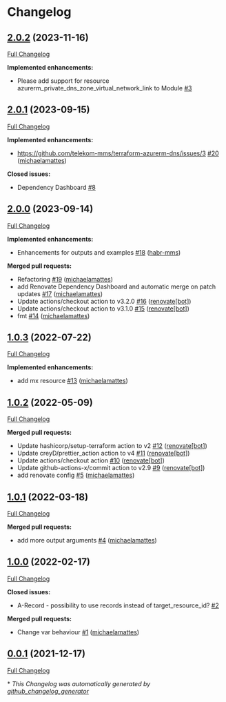 # Changelog

## [2.0.2](https://github.com/telekom-mms/terraform-azurerm-dns/tree/2.0.2) (2023-11-16)

[Full Changelog](https://github.com/telekom-mms/terraform-azurerm-dns/compare/2.0.1...2.0.2)

**Implemented enhancements:**

- Please add support for resource azurerm\_private\_dns\_zone\_virtual\_network\_link to Module [\#3](https://github.com/telekom-mms/terraform-azurerm-dns/issues/3)

## [2.0.1](https://github.com/telekom-mms/terraform-azurerm-dns/tree/2.0.1) (2023-09-15)

[Full Changelog](https://github.com/telekom-mms/terraform-azurerm-dns/compare/2.0.0...2.0.1)

**Implemented enhancements:**

- https://github.com/telekom-mms/terraform-azurerm-dns/issues/3 [\#20](https://github.com/telekom-mms/terraform-azurerm-dns/pull/20) ([michaelamattes](https://github.com/michaelamattes))

**Closed issues:**

- Dependency Dashboard [\#8](https://github.com/telekom-mms/terraform-azurerm-dns/issues/8)

## [2.0.0](https://github.com/telekom-mms/terraform-azurerm-dns/tree/2.0.0) (2023-09-14)

[Full Changelog](https://github.com/telekom-mms/terraform-azurerm-dns/compare/1.0.3...2.0.0)

**Implemented enhancements:**

- Enhancements for outputs and examples [\#18](https://github.com/telekom-mms/terraform-azurerm-dns/pull/18) ([habr-mms](https://github.com/habr-mms))

**Merged pull requests:**

- Refactoring [\#19](https://github.com/telekom-mms/terraform-azurerm-dns/pull/19) ([michaelamattes](https://github.com/michaelamattes))
- add Renovate Dependency Dashboard and automatic merge on patch updates [\#17](https://github.com/telekom-mms/terraform-azurerm-dns/pull/17) ([michaelamattes](https://github.com/michaelamattes))
- Update actions/checkout action to v3.2.0 [\#16](https://github.com/telekom-mms/terraform-azurerm-dns/pull/16) ([renovate[bot]](https://github.com/apps/renovate))
- Update actions/checkout action to v3.1.0 [\#15](https://github.com/telekom-mms/terraform-azurerm-dns/pull/15) ([renovate[bot]](https://github.com/apps/renovate))
- fmt [\#14](https://github.com/telekom-mms/terraform-azurerm-dns/pull/14) ([michaelamattes](https://github.com/michaelamattes))

## [1.0.3](https://github.com/telekom-mms/terraform-azurerm-dns/tree/1.0.3) (2022-07-22)

[Full Changelog](https://github.com/telekom-mms/terraform-azurerm-dns/compare/1.0.2...1.0.3)

**Implemented enhancements:**

- add mx resource [\#13](https://github.com/telekom-mms/terraform-azurerm-dns/pull/13) ([michaelamattes](https://github.com/michaelamattes))

## [1.0.2](https://github.com/telekom-mms/terraform-azurerm-dns/tree/1.0.2) (2022-05-09)

[Full Changelog](https://github.com/telekom-mms/terraform-azurerm-dns/compare/1.0.1...1.0.2)

**Merged pull requests:**

- Update hashicorp/setup-terraform action to v2 [\#12](https://github.com/telekom-mms/terraform-azurerm-dns/pull/12) ([renovate[bot]](https://github.com/apps/renovate))
- Update creyD/prettier\_action action to v4 [\#11](https://github.com/telekom-mms/terraform-azurerm-dns/pull/11) ([renovate[bot]](https://github.com/apps/renovate))
- Update actions/checkout action [\#10](https://github.com/telekom-mms/terraform-azurerm-dns/pull/10) ([renovate[bot]](https://github.com/apps/renovate))
- Update github-actions-x/commit action to v2.9 [\#9](https://github.com/telekom-mms/terraform-azurerm-dns/pull/9) ([renovate[bot]](https://github.com/apps/renovate))
- add renovate config [\#5](https://github.com/telekom-mms/terraform-azurerm-dns/pull/5) ([michaelamattes](https://github.com/michaelamattes))

## [1.0.1](https://github.com/telekom-mms/terraform-azurerm-dns/tree/1.0.1) (2022-03-18)

[Full Changelog](https://github.com/telekom-mms/terraform-azurerm-dns/compare/1.0.0...1.0.1)

**Merged pull requests:**

- add more output arguments [\#4](https://github.com/telekom-mms/terraform-azurerm-dns/pull/4) ([michaelamattes](https://github.com/michaelamattes))

## [1.0.0](https://github.com/telekom-mms/terraform-azurerm-dns/tree/1.0.0) (2022-02-17)

[Full Changelog](https://github.com/telekom-mms/terraform-azurerm-dns/compare/0.0.1...1.0.0)

**Closed issues:**

- A-Record - possibility to use records instead of target\_resource\_id? [\#2](https://github.com/telekom-mms/terraform-azurerm-dns/issues/2)

**Merged pull requests:**

- Change var behaviour [\#1](https://github.com/telekom-mms/terraform-azurerm-dns/pull/1) ([michaelamattes](https://github.com/michaelamattes))

## [0.0.1](https://github.com/telekom-mms/terraform-azurerm-dns/tree/0.0.1) (2021-12-17)

[Full Changelog](https://github.com/telekom-mms/terraform-azurerm-dns/compare/377d2b5afa5d0600b2c115c315584aba88707ac5...0.0.1)



\* *This Changelog was automatically generated by [github_changelog_generator](https://github.com/github-changelog-generator/github-changelog-generator)*
